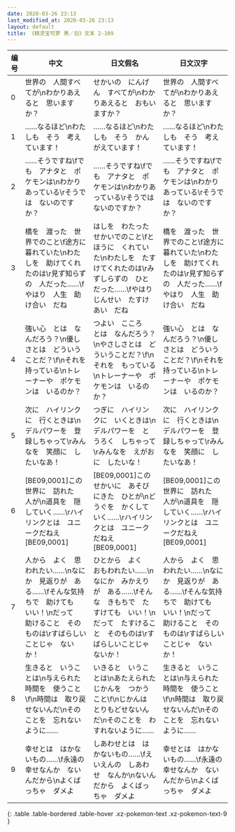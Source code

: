 ```yaml
---
date: 2020-03-26 23:13
last_modified_at: 2020-03-26 23:13
layout: default
title: 《精灵宝可梦 黑／白》文本 2-109
---
```

| 编号 | 中文 | 日文假名 | 日文汉字 |
| ---- | ---- | ---- | --- |
| 0 | 世界の　人間すべてが\nわかりあえると　思いますか？ | せかいの　にんげん　すべてが\nわかりあえると　おもいますか？ | 世界の　人間すべてが\nわかりあえると　思いますか？ |
| 1 | ……なるほど\nわたしも　そう　考えています！ | ……なるほど\nわたしも　そう　かんがえています！ | ……なるほど\nわたしも　そう　考えています！ |
| 2 | ……そうですね\fでも　アナタと　ポケモンは\nわかりあっている\rそうでは　ないのですか？ | ……そうですね\fでも　アナタと　ポケモンは\nわかりあっている\rそうでは　ないのですか？ | ……そうですね\fでも　アナタと　ポケモンは\nわかりあっている\rそうでは　ないのですか？ |
| 3 | 橋を　渡った　世界でのこと\f途方に　暮れていた\nわたしを　助けてくれたのは\r見ず知らずの　人だった……\fやはり　人生　助け合い　だね | はしを　わたった　せかいでのこと\fとほうに　くれていた\nわたしを　たすけてくれたのは\rみずしらずの　ひと　だった……\fやはり　じんせい　たすけあい　だね | 橋を　渡った　世界でのこと\f途方に　暮れていた\nわたしを　助けてくれたのは\r見ず知らずの　人だった……\fやはり　人生　助け合い　だね |
| 4 | 強い心　とは　なんだろう？\n優しさとは　どういうことだ？\f\nそれを　持っている\nトレーナーや　ポケモンは　いるのか？ | つよい　こころ　とは　なんだろう？\nやさしさとは　どういうことだ？\f\nそれを　もっている\nトレーナーや　ポケモンは　いるのか？ | 強い心　とは　なんだろう？\n優しさとは　どういうことだ？\f\nそれを　持っている\nトレーナーや　ポケモンは　いるのか？ |
| 5 | 次に　ハイリンクに　行くときは\nデルパワーを　登録しちゃって\rみんなを　笑顔に　したいなあ！ | つぎに　ハイリンクに　いくときは\nデルパワーを　とうろく　しちゃって\rみんなを　えがおに　したいな！ | 次に　ハイリンクに　行くときは\nデルパワーを　登録しちゃって\rみんなを　笑顔に　したいなあ！ |
| 6 | [BE09,0001]この世界に　訪れた　人が\n道具を　隠していく……\rハイリンクとは　ユニークだねえ[BE09,0001] | [BE09,0001]この　せかいに　あそびにきた　ひとが\nどうぐを　かくしていく……\rハイリンクとは　ユニークだねえ[BE09,0001] | [BE09,0001]この世界に　訪れた　人が\n道具を　隠していく……\rハイリンクとは　ユニークだねえ[BE09,0001] |
| 7 | 人から　よく　思われたい……\nなにか　見返りが　ある……\fそんな気持ちで　助けても　いい！\nだって　助けること　そのものは\rすばらしいことじゃ　ないか！ | ひとから　よく　おもわれたい……\nなにか　みかえりが　ある……\fそんな　きもちで　たすけても　いい！\nだって　たすけること　そのものは\rすばらしいことじゃ　ないか！ | 人から　よく　思われたい……\nなにか　見返りが　ある……\fそんな気持ちで　助けても　いい！\nだって　助けること　そのものは\rすばらしいことじゃ　ないか！ |
| 8 | 生きると　いうことは\n与えられた　時間を　使うこと\f\n時間は　取り戻せないんだ\nそのことを　忘れないように…… | いきると　いうことは\nあたえられた　じかんを　つかうこと\f\nじかんは　とりもどせないんだ\nそのことを　わすれないように…… | 生きると　いうことは\n与えられた　時間を　使うこと\f\n時間は　取り戻せないんだ\nそのことを　忘れないように…… |
| 9 | 幸せとは　はかないもの……\f永遠の　幸せなんか　ないんだから\nよくばっちゃ　ダメよ | しあわせとは　はかないもの……\fえいえんの　しあわせ　なんか\nないんだから　よくばっちゃ　ダメよ | 幸せとは　はかないもの……\f永遠の　幸せなんか　ないんだから\nよくばっちゃ　ダメよ |
{: .table .table-bordered .table-hover .xz-pokemon-text .xz-pokemon-text-9 }